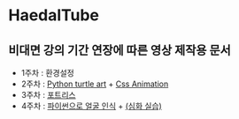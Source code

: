 # HaedalTube
## 비대면 강의 기간 연장에 따른 영상 제작용 문서
 + 1주차 : 환경설정
 + 2주차 : [Python turtle art](Docs/Python%20turtle%20art.md) + [Css Animation](Docs/Css%20Animation.md)
 + 3주차 : [포트리스](Docs/Fortress.md)
 + 4주차 : [파이썬으로 얼굴 인식](Docs/Face%20recognition%20simple%20ver.md) + [(심화 실습)](Docs/Face%20recognition.md)
 
 